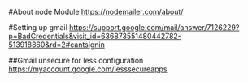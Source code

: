 #About node Module
https://nodemailer.com/about/

#Setting up gmail
https://support.google.com/mail/answer/7126229?p=BadCredentials&visit_id=636873551480442782-513918860&rd=2#cantsignin

##Gmail unsecure for less configuration
https://myaccount.google.com/lesssecureapps
